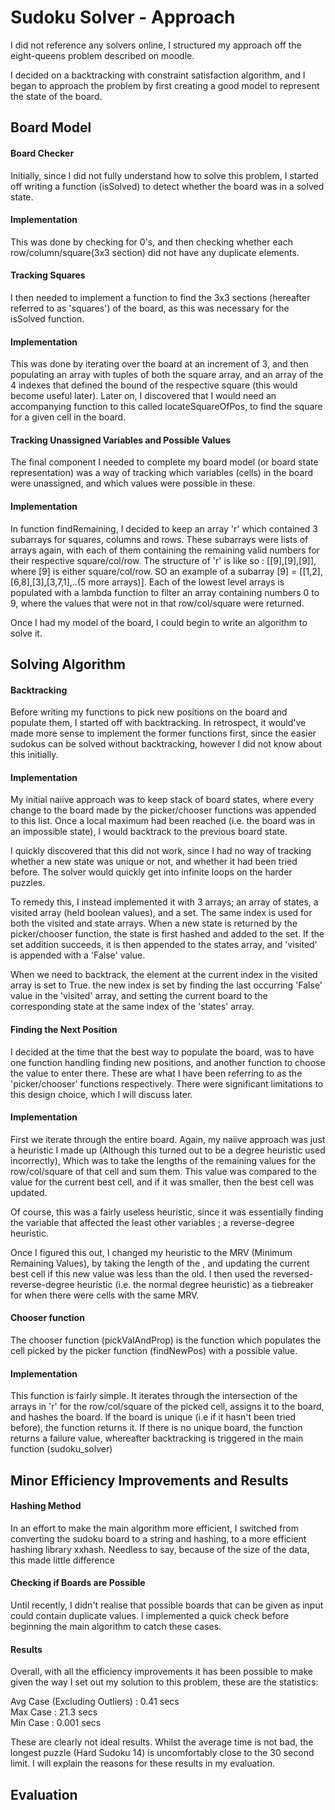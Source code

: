 # **Sudoku Solver - Approach**

I did not reference any solvers online, I structured my approach off the eight-queens problem described on moodle. 

I decided on a backtracking with constraint satisfaction algorithm, and I began to approach the problem by first creating a good model to represent the state of the board.

## **Board Model**

#### Board Checker
Initially, since I did not fully understand how to solve this problem, I started off writing a function (isSolved) to detect whether the board was in a solved state. 

#### Implementation
This was done by checking for 0's, and then checking whether each row/column/square(3x3 section) did not have any duplicate elements.

#### Tracking Squares
I then needed to implement a function to find the 3x3 sections (hereafter referred to as 'squares') of the board, as this was necessary for the isSolved function. 

#### Implementation
This was done by iterating over the board at an increment of 3, and then populating an array with tuples of both the square array, and an array of the 4 indexes that defined the bound of the respective square (this would become useful later). Later on, I discovered that I would need an accompanying function to this called locateSquareOfPos, to find the square for a given cell in the board.

#### Tracking Unassigned Variables and Possible Values
The final component I needed to complete my board model (or board state representation) was a way of tracking which variables (cells) in the board were unassigned, and which values were possible in these. 

#### Implementation
In function findRemaining, I decided to keep an array 'r' which contained 3 subarrays for squares, columns and rows. These subarrays were lists of arrays again, with each of them containing the remaining valid numbers for their respective square/col/row. The structure of 'r' is like so : 
[[9],[9],[9]], where [9] is either square/col/row. SO an example of a subarray [9] = [[1,2],[6,8],[3],[3,7,1],..(5 more arrays)].
Each of the lowest level arrays is populated with a lambda function to filter an array containing numbers 0 to 9, where the values that were not in that row/col/square were returned.

Once I had my model of the board, I could begin to write an algorithm to solve it.

## **Solving Algorithm**

#### Backtracking 
Before writing my functions to pick new positions on the board and populate them, I started off with backtracking. In retrospect, it would've made more sense to implement the former functions first, since the easier sudokus can be solved without backtracking, however I did not know about this initially. 

#### Implementation
 My initial naiive approach was to keep stack of board states, where every change to the board made by the picker/chooser functions was appended to this list. Once a local maximum had been reached (i.e. the board was in an impossible state), I would backtrack to the previous board state. 

 I quickly discovered that this did not work, since I had no way of tracking whether a new state was unique or not, and whether it had been tried before. The solver would quickly get into infinite loops on the harder puzzles. 

 To remedy this, I instead implemented it with 3 arrays; an array of states, a visited array (held boolean values), and a set. 
 The same index is used for both the visited and state arrays. When a new state is returned by the picker/chooser function, the state is first hashed and added to the set. If the set addition succeeds, it is then appended to the states array, and 'visited' is appended with a 'False' value. 

 When we need to backtrack, the element at the current index in the visited array is set to True. the new index is set by finding the last occurring 'False' value in the 'visited' array, and setting the current board to the corresponding state at the same index of the 'states' array. 

 #### Finding the Next Position
I decided at the time that the best way to populate the board, was to have one function handling finding new positions, and another function to choose the value to enter there. These are what I have been referring to as the 'picker/chooser' functions respectively. 
There were significant limitations to this design choice, which I will discuss later. 

#### Implementation
First we iterate through the entire board. Again, my naiive approach was just a heuristic I made up (Although this turned out to be a degree heuristic used incorrectly), Which was to take the lengths of the remaining values for the row/col/square of that cell and sum them. This value was compared to the value for the current best cell, and if it was smaller, then the best cell was updated. 

Of course, this was a fairly useless heuristic, since it was essentially finding the variable that affected the least other variables ; a reverse-degree heuristic. 

Once I figured this out, I changed my heuristic to the MRV (Minimum Remaining Values), by taking the length of the , and updating the current best cell if this new value was less than the old. I then used the reversed-reverse-degree heuristic (i.e. the normal degree heuristic) as a tiebreaker for when there were cells with the same MRV.

#### Chooser function
The chooser function (pickValAndProp) is the function which populates the cell picked by the picker function (findNewPos) with a possible value.
#### Implementation
This function is fairly simple. It iterates through the intersection of the arrays in 'r' for the row/col/square of the picked cell, assigns it to the board, and hashes the board. If the board is unique (i.e if it hasn't been tried before), the function returns it. If there is no unique board, the function returns a failure value, whereafter backtracking is triggered in the main function (sudoku_solver)

## **Minor Efficiency Improvements and Results**

#### Hashing Method 
In an effort to make the main algorithm more efficient, I switched from converting the sudoku board to a string and hashing, to a more efficient hashing library xxhash. Needless to say, because of the size of the data, this made little difference

#### Checking if Boards are Possible
Until recently, I didn't realise that possible boards that can be given as input could contain duplicate values. I implemented a quick check before beginning the main algorithm to catch these cases. 

#### Results 
Overall, with all the efficiency improvements it has been possible to make given the way I set out my solution to this problem, these are the statistics: 

Avg Case (Excluding Outliers) : 0.41 secs  
Max Case : 21.3 secs  
Min Case : 0.001 secs  

These are clearly not ideal results. Whilst the average time is not bad, the longest puzzle (Hard Sudoku 14) is uncomfortably close to the 30 second limit. I will explain the reasons for these results in my evaluation. 

## **Evaluation**





